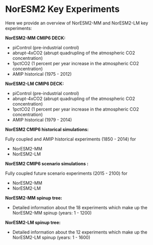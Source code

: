 # NorESM2 Key Experiments

Here we provide an overview of NorESM2-MM and NorESM2-LM key experiments:

**NorESM2-MM CMIP6 DECK:**
- piControl (pre-industrial control)
- abrupt-4xCO2 (abrupt quadrupling of the atmospheric CO2 concentration)
- 1pctCO2 (1 percent per year increase in the atmospheric CO2 concentration)
- AMIP historical (1975 - 2012)

**NorESM2-LM CMIP6 DECK:** 
- piControl (pre-industrial control)
- abrupt-4xCO2 (abrupt quadrupling of the atmospheric CO2 concentration)
- 1pctCO2 (1 percent per year increase in the atmospheric CO2 concentration)
- AMIP historical  (1979 - 2014)

**NorESM2 CMIP6 historical simulations:**

Fully coupled and AMIP historical experiments (1850 - 2014) for
- NorESM2-MM
- NorESM2-LM

**NorESM2 CMIP6 scenario simulations :**

Fully coupled future scenario experiments (2015 - 2100) for
- NorESM2-MM
- NorESM2-LM


**NorESM2-MM spinup tree:**
- Detailed information about the 18 experiments which make up the NorESM2-MM spinup (years: 1 - 1200)

**NorESM2-LM spinup tree:** 
- Detailed information about the 12 experiments which make up the NorESM2-LM spinup (years: 1 - 1600)
